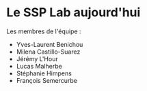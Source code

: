 # Le SSP Lab aujourd'hui


Les membres de l'équipe :

* Yves-Laurent Benichou
* Milena Castillo-Suarez
* Jérémy L'Hour
* Lucas Malherbe
* Stéphanie Himpens
* François Semercurbe

